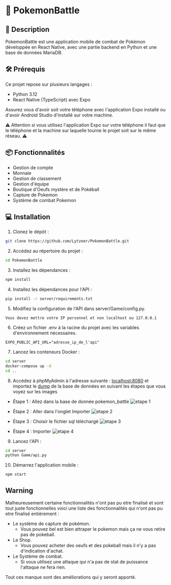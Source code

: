 # 🐉 PokemonBattle

## 💬 Description

PokemonBattle est une application mobile de combat de Pokémon développée en React Native, avec une partie backend en Python et une base de données MariaDB.

## 🛠 Prérequis

Ce projet repose sur plusieurs langages :
- Python 3.12
- React Native (TypeScript) avec Expo

Assurez vous d'avoir soit votre téléphone avec l'application Expo installé ou d'avoir Android Studio d'installé sur votre machine.

⚠️ Attention si vous utilisez l'application Expo sur votre téléphone il faut que le téléphone et la machine sur laquelle tourne le projet soit sur le même réseau. ⚠️

## 📦 Fonctionnalités

- Gestion de compte
- Monnaie
- Gestion de classement
- Gestion d'équipe
- Boutique d'Oeufs mystère et de Pokéball
- Capture de Pokemon
- Système de combat Pokemon

## 💻 Installation

1. Clonez le dépôt :

```bash
git clone https://github.com/Lytzeer/PokemonBattle.git
```

2. Accédez au répertoire du projet :

```bash
cd PokemonBattle
```

3. Installez les dépendances :
```bash
npm install
```

4. Installez les dépendances pour l'API :
```bash
pip install -r server/requirements.txt
```

5. Modifiez la configuration de l'API dans server/Game/config.py.
```
Vous devez mettre votre IP personnel et non localhost ou 127.0.0.1
```

6. Créez un fichier .env à la racine du projet avec les variables d'environnement nécessaires.
```
EXPO_PUBLIC_API_URL="adresse_ip_de_l'api"
```

7. Lancez les conteneurs Docker :
```bash
cd server
docker-compose up -d
cd ..
```

8. Accédez à phpMyAdmin à l'adresse suivante : [localhost:8080](http://localhost:8080) et importez le [dump](https://drive.google.com/file/d/1r5CSij-bNxU4P1x48EKrmOC7E165SKBu/view?usp=sharing) de la base de données en suivant les étapes que vous voyez sur les images
- Étape 1 : Allez dans la base de donnée pokemon_battle
![etape 1](https://media.discordapp.net/attachments/857295238947012619/1239302728790839296/image.png?ex=66426e1b&is=66411c9b&hm=363b491a4829cfb7e2f25d3fae3a46d63d0442af2d12b329e4c8e9db47e90102&=&format=webp&quality=lossless&width=1402&height=670)

- Étape 2 : Aller dans l'onglet Importer
![etape 2](https://media.discordapp.net/attachments/857295238947012619/1239302995091390545/image.png?ex=66426e5b&is=66411cdb&hm=90f95f9edf4f0f170d497dfdaf810fa6c20f84c85d5e009ec2c836f81f7f0e5b&=&format=webp&quality=lossless&width=1440&height=60)

- Étape 3 : Choisir le fichier sql téléchargé
![etape 3](https://media.discordapp.net/attachments/857295238947012619/1239303179829645415/image.png?ex=66426e87&is=66411d07&hm=194eb5f4f0e11522d88fce08c0893ef1184fffa45b559133b424e8c4ab4aab99&=&format=webp&quality=lossless&width=1400&height=671)

- Étape 4 : Importer
![etape 4](https://media.discordapp.net/attachments/857295238947012619/1239303321970282649/image.png?ex=66426ea9&is=66411d29&hm=4dc6faea3ef854b979b40ec13048eccd28161c9a59d209823cafb1760aea454c&=&format=webp&quality=lossless&width=1396&height=671)

9. Lancez l'API :
```bash
cd server
python Game/api.py
```

10. Démarrez l'application mobile :
```bash
npm start
```

## Warning

Malheureusement certaine fonctionnalités n'ont pas pu etre finalisé et sont tout juste fonctionnelles voici une liste des fonctionnalités qui n'ont pas pu etre finalisé entièrement :
- Le système de capture de pokémon.
    - Vous pouvez bel est bien attraper le pokemon mais ça ne vous retire pas de pokeball.
- Le Shop.
    - Vous pouvez acheter des oeufs et des pokeball mais il n'y a pas d'indication d'achat.
- Le Système de combat.
    - Si vous utilisez une attaque qui n'a pas de stat de puissance l'attaque ne fera rien.

 Tout ces manque sont des améliorations qui y seront apporté.
